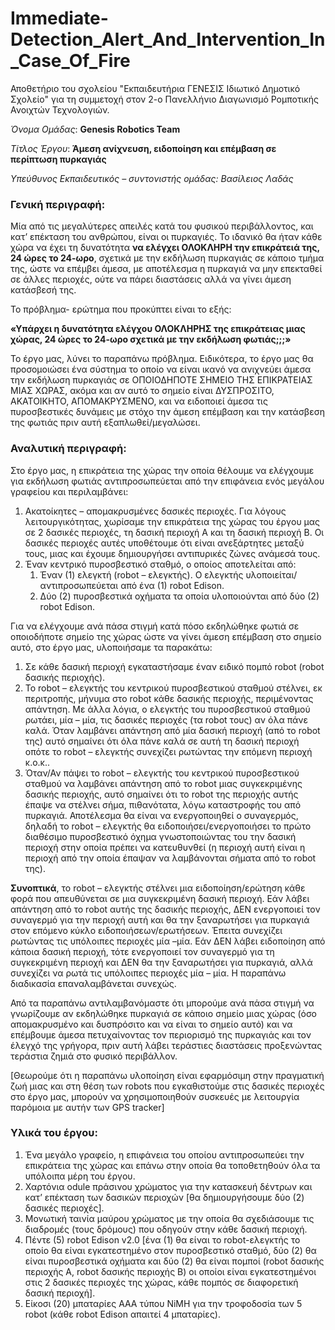 # Immediate-Detection_Alert_And_Intervention_In_Case_Of_Fire
Αποθετήριο του σχολείου "Εκπαιδευτήρια ΓΕΝΕΣΙΣ Ιδιωτικό Δημοτικό Σχολείο" για τη συμμετοχή στον 2-ο Πανελλήνιο Διαγωνισμό Ρομποτικής Ανοιχτών Τεχνολογιών.

*Όνομα Ομάδας*: **Genesis Robotics Team**

*Τίτλος Έργου*: **Άμεση ανίχνευση, ειδοποίηση και επέμβαση σε περίπτωση πυρκαγιάς**

*Υπεύθυνος Εκπαιδευτικός – συντονιστής ομάδας: Βασίλειος Λαδάς*

### Γενική περιγραφή:

Μία από τις μεγαλύτερες απειλές κατά του φυσικού περιβάλλοντος, και κατ’ επέκταση του ανθρώπου, είναι οι πυρκαγιές. 
Το ιδανικό θα ήταν κάθε χώρα να έχει τη δυνατότητα **να ελέγχει ΟΛΟΚΛΗΡΗ την επικράτειά της, 24 ώρες το 24-ωρο**, σχετικά με την εκδήλωση πυρκαγιάς σε κάποιο τμήμα της, ώστε να επέμβει άμεσα, με αποτέλεσμα η πυρκαγιά να μην επεκταθεί σε άλλες περιοχές, ούτε να πάρει διαστάσεις αλλά να γίνει άμεση κατάσβεσή της.

Το πρόβλημα- ερώτημα που προκύπτει είναι το εξής: 

**«Υπάρχει η δυνατότητα ελέγχου ΟΛΟΚΛΗΡΗΣ της επικράτειας μιας χώρας, 24 ώρες το 24-ωρο σχετικά με την εκδήλωση φωτιάς;;;»**


Το έργο μας, λύνει το παραπάνω πρόβλημα. Ειδικότερα, το έργο μας θα προσομοιώσει ένα σύστημα το οποίο να είναι ικανό να ανιχνεύει άμεσα την εκδήλωση πυρκαγιάς σε ΟΠΟΙΟΔΗΠΟΤΕ ΣΗΜΕΙΟ ΤΗΣ ΕΠΙΚΡΑΤΕΙΑΣ ΜΙΑΣ ΧΩΡΑΣ, ακόμα και αν αυτό το σημείο είναι ΔΥΣΠΡΟΣΙΤΟ, ΑΚΑΤΟΙΚΗΤΟ, ΑΠΟΜΑΚΡΥΣΜΕΝΟ, και να ειδοποιεί άμεσα τις πυροσβεστικές δυνάμεις με στόχο την άμεση επέμβαση και την κατάσβεση της φωτιάς πριν αυτή εξαπλωθεί/μεγαλώσει. 

### Αναλυτική περιγραφή:

Στο έργο μας, η επικράτεια της χώρας την οποία θέλουμε να ελέγχουμε για εκδήλωση φωτιάς αντιπροσωπεύεται από την επιφάνεια ενός μεγάλου γραφείου και περιλαμβάνει:
1.	Ακατοίκητες – απομακρυσμένες δασικές περιοχές. Για λόγους λειτουργικότητας, χωρίσαμε την επικράτεια της χώρας του έργου μας σε 2 δασικές περιοχές, τη δασική περιοχή Α και τη δασική περιοχή Β. Οι δασικές περιοχές αυτές υποθέτουμε ότι είναι ανεξάρτητες μεταξύ τους, μιας και έχουμε δημιουργήσει αντιπυρικές ζώνες ανάμεσά τους.
2.	Έναν κεντρικό πυροσβεστικό σταθμό, ο οποίος αποτελείται από:
    1.	Έναν (1) ελεγκτή (robot – ελεγκτής). Ο ελεγκτής υλοποιείται/αντιπροσωπεύεται από ένα (1) robot Edison.
    2.	Δύο (2) πυροσβεστικά οχήματα τα οποία υλοποιούνται από δύο (2) robot Edison.

Για να ελέγχουμε ανά πάσα στιγμή κατά πόσο εκδηλώθηκε φωτιά σε οποιοδήποτε σημείο της χώρας ώστε να γίνει άμεση επέμβαση στο σημείο αυτό, στο έργο μας, υλοποιήσαμε τα παρακάτω:
1.	Σε κάθε δασική περιοχή εγκαταστήσαμε έναν ειδικό πομπό robot (robot δασικής περιοχής).
2.	Το robot – ελεγκτής του κεντρικού πυροσβεστικού σταθμού στέλνει, εκ περιτροπής, μήνυμα στο robot κάθε δασικής περιοχής, περιμένοντας απάντηση. Με άλλα λόγια, ο ελεγκτής του πυροσβεστικού σταθμού ρωτάει, μία – μία, τις δασικές περιοχές (τα robot τους) αν όλα πάνε καλά. Όταν λαμβάνει απάντηση από μία δασική περιοχή (από το robot της) αυτό σημαίνει ότι όλα πάνε καλά σε αυτή τη δασική περιοχή οπότε το robot – ελεγκτής συνεχίζει ρωτώντας την επόμενη περιοχή κ.ο.κ..
3.	Όταν/Αν  πάψει το robot – ελεγκτής του κεντρικού πυροσβεστικού σταθμού να λαμβάνει απάντηση από το robot μιας συγκεκριμένης δασικής περιοχής, αυτό σημαίνει ότι το robot της περιοχής αυτής έπαψε να στέλνει σήμα, πιθανότατα, λόγω καταστροφής του από πυρκαγιά. Αποτέλεσμα θα είναι να ενεργοποιηθεί ο συναγερμός, δηλαδή το robot – ελεγκτής θα ειδοποιήσει/ενεργοποιήσει το πρώτο διαθέσιμο πυροσβεστικό όχημα γνωστοποιώντας του την δασική περιοχή στην οποία πρέπει να κατευθυνθεί (η περιοχή αυτή είναι η περιοχή από την οποία έπαψαν να λαμβάνονται σήματα από το robot της).

**Συνοπτικά**, το robot – ελεγκτής στέλνει μια ειδοποίηση/ερώτηση κάθε φορά που απευθύνεται σε μια συγκεκριμένη δασική περιοχή. Εάν λάβει απάντηση από το robot αυτής της δασικής περιοχής, ΔΕΝ ενεργοποιεί τον συναγερμό για την περιοχή αυτή και θα την ξαναρωτήσει για πυρκαγιά στον επόμενο κύκλο ειδοποιήσεων/ερωτήσεων. Έπειτα συνεχίζει ρωτώντας τις υπόλοιπες περιοχές μία –μία. Εάν ΔΕΝ λάβει ειδοποίηση από κάποια δασική περιοχή, τότε ενεργοποιεί τον συναγερμό για τη συγκεκριμένη περιοχή και ΔΕΝ θα την ξαναρωτήσει για πυρκαγιά, αλλά συνεχίζει να ρωτά τις υπόλοιπες περιοχές μία – μία. Η παραπάνω διαδικασία επαναλαμβάνεται συνεχώς.

Από τα παραπάνω αντιλαμβανόμαστε ότι μπορούμε ανά πάσα στιγμή να γνωρίζουμε αν εκδηλώθηκε πυρκαγιά σε κάποιο σημείο μιας χώρας (όσο απομακρυσμένο και δυσπρόσιτο και να είναι το σημείο αυτό) και να επέμβουμε άμεσα πετυχαίνοντας τον περιορισμό της πυρκαγιάς και τον έλεγχό της γρήγορα, πριν αυτή λάβει τεράστιες διαστάσεις προξενώντας τεράστια ζημιά στο φυσικό περιβάλλον.

[Θεωρούμε ότι η παραπάνω υλοποίηση είναι εφαρμόσιμη στην πραγματική ζωή μιας και στη θέση των robots που εγκαθιστούμε στις δασικές περιοχές στο έργο μας, μπορούν να χρησιμοποιηθούν συσκευές με λειτουργία παρόμοια με αυτήν των GPS tracker]

### Υλικά του έργου:

1.	Ένα μεγάλο γραφείο, η επιφάνεια του οποίου αντιπροσωπεύει την επικράτεια της χώρας και επάνω στην οποία θα τοποθετηθούν όλα τα υπόλοιπα μέρη του έργου.
2.	Χαρτόνια odule πράσινου χρώματος για την κατασκευή δέντρων και κατ’ επέκταση των δασικών περιοχών [θα δημιουργήσουμε δύο (2) δασικές περιοχές].
3.	Μονωτική ταινία μαύρου χρώματος με την οποία θα σχεδιάσουμε τις διαδρομές (τους δρόμους) που οδηγούν στην κάθε δασική περιοχή.
4.	Πέντε (5) robot Edison v2.0 [ένα (1) θα είναι το robot-ελεγκτής το οποίο θα είναι εγκατεστημένο στον πυροσβεστικό σταθμό, δύο (2) θα είναι πυροσβεστικά οχήματα και δύο (2) θα είναι πομποί (robot δασικής περιοχής Α, robot δασικής περιοχής Β) οι οποίοι είναι εγκατεστημένοι στις 2 δασικές περιοχές της χώρας, κάθε πομπός σε διαφορετική δασική περιοχή].
5.	Είκοσι (20) μπαταρίες ΑΑΑ τύπου NiMH για την τροφοδοσία των 5 robot (κάθε robot Edison απαιτεί 4 μπαταρίες).
